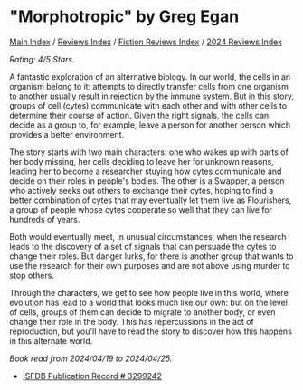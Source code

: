 # "Morphotropic" by Greg Egan

[Main Index](../../../README.md) / [Reviews Index](../../README.md) / [Fiction Reviews Index](../README.md) / [2024 Reviews Index](README.md)

*Rating: 4/5 Stars.*

A fantastic exploration of an alternative biology. In our world, the cells in an organism belong to it: attempts to directly transfer cells from one organism to another usually result in rejection by the immune system. But in this story, groups of cell (cytes) communicate with each other and with other cells to determine their course of action. Given the right signals, the cells can decide as a group to, for example, leave a person for another person which provides a better environment.

The story starts with two main characters: one who wakes up with parts of her body missing, her cells deciding to leave her for unknown reasons, leading her to become a researcher stuying how cytes communicate and decide on their roles in people's bodies. The other is a Swapper, a person who actively seeks out others to exchange their cytes, hoping to find a better combination of cytes that may eventually let them live as Flourishers, a group of people whose cytes cooperate so well that they can live for hundreds of years.

Both would eventually meet, in unusual circumstances, when the research leads to the discovery of a set of signals that can persuade the cytes to change their roles. But danger lurks, for there is another group that wants to use the research for their own purposes and are not above using murder to stop others.

Through the characters, we get to see how people live in this world, where evolution has lead to a world that looks much like our own: but on the level of cells, groups of them can decide to migrate to another body, or even change their role in the body. This has repercussions in the act of reproduction, but you'll have to read the story to discover how this happens in this alternate world.

*Book read from 2024/04/19 to 2024/04/25.*

- [ISFDB Publication Record # 3299242](https://www.isfdb.org/cgi-bin/title.cgi?3299242)
